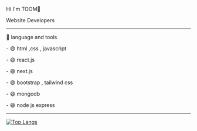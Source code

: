 <div>
  <p>Hi I'm TOOM👋</p>
  <p>Website Developers</p>
</div>

<hr>

<div>
  <p> 🔨 language and tools</p>
  <p>  - 😄 html ,css , javascript</p>
  <p>  - 😄 react.js</p>
  <p>  - 😄 next.js</p>
  <p>  - 😄 bootstrap , tailwind css</p>
  <p>  - 😄 mongodb</p>
  <p>  - 😄 node js express</p>
</div>

<hr>

[![Top Langs](https://github-readme-stats.vercel.app/api/top-langs/?username=toomnineteen&layout=compact&theme=vision-friendly-dark)](https://github.com/anuraghazra/github-readme-stats)



<div></div>
